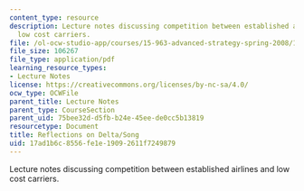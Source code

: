 ```yaml
---
content_type: resource
description: Lecture notes discussing competition between established airlines and
  low cost carriers.
file: /ol-ocw-studio-app/courses/15-963-advanced-strategy-spring-2008/17ad1b6c8556fe1e19092611f7249879_lec13.pdf
file_size: 106267
file_type: application/pdf
learning_resource_types:
- Lecture Notes
license: https://creativecommons.org/licenses/by-nc-sa/4.0/
ocw_type: OCWFile
parent_title: Lecture Notes
parent_type: CourseSection
parent_uid: 75bee32d-d5fb-b24e-45ee-de0cc5b13819
resourcetype: Document
title: Reflections on Delta/Song
uid: 17ad1b6c-8556-fe1e-1909-2611f7249879
---
```

Lecture notes discussing competition between established airlines and low cost carriers.